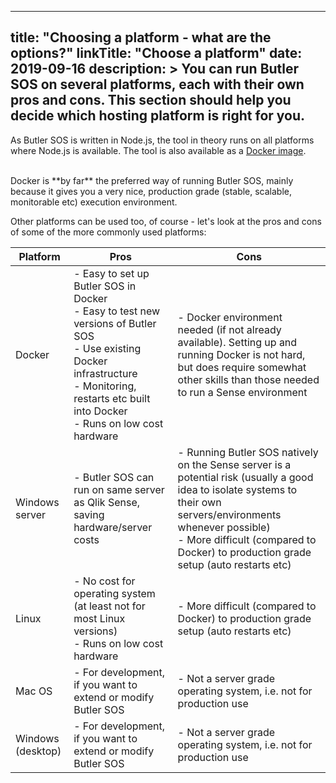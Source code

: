 
---
title: "Choosing a platform - what are the options?"
linkTitle: "Choose a platform"
date: 2019-09-16
description: >
  You can run Butler SOS on several platforms, each with their own pros and cons.
  This section should help you decide which hosting platform is right for you.
---


<!-- {{% pageinfo %}}
This is a placeholder page. Replace it with your own content.
{{% /pageinfo %}} -->



As Butler SOS is written in Node.js, the tool in theory runs on all platforms where Node.js is available.
The tool is also available as a [Docker image](https://hub.docker.com/r/ptarmiganlabs/butler-sos).

<br>
Docker is **by far** the preferred way of running Butler SOS, mainly because it gives you a very nice, production grade (stable, scalable, monitorable etc) execution environment.  

Other platforms can be used too, of course - let's look at the pros and cons of some of the more commonly used platforms:

| Platform | Pros  | Cons |
| -------- | ----- | ---- |
| Docker | - Easy to set up Butler SOS in Docker <br>- Easy to test new versions of Butler SOS <br>- Use existing Docker infrastructure<br>- Monitoring, restarts etc built into Docker<br> - Runs on low cost hardware | - Docker environment needed (if not already available). Setting up and running Docker is not hard, but does require somewhat other skills than those needed to run a Sense environment |
| Windows server | - Butler SOS can run on same server as Qlik Sense, saving hardware/server costs | - Running Butler SOS natively on the Sense server is a potential risk (usually a good idea to isolate systems to their own servers/environments whenever possible)<br>- More difficult (compared to Docker) to production grade setup (auto restarts etc) |
| Linux | - No cost for operating system (at least not for most Linux versions)<br>- Runs on low cost hardware | - More difficult (compared to Docker) to production grade setup (auto restarts etc) |
| Mac OS | - For development, if you want to extend or modify Butler SOS | - Not a server grade operating system, i.e. not for production use |
| Windows (desktop) | - For development, if you want to extend or modify Butler SOS | - Not a server grade operating system, i.e. not for production use |

